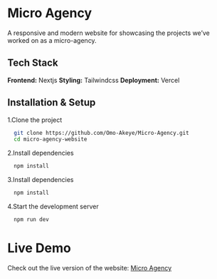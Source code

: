 # Micro Agency
A responsive and modern website for showcasing the projects we’ve worked on as a micro-agency. 


## Tech Stack

**Frontend:** Nextjs
**Styling:** Tailwindcss
**Deployment:** Vercel


## Installation & Setup

1.Clone the project
```bash
  git clone https://github.com/Omo-Akeye/Micro-Agency.git
  cd micro-agency-website
```
2.Install dependencies

```bash
  npm install
```
3.Install dependencies

```bash
  npm install
```

4.Start the development server

```bash
  npm run dev
```

# Live Demo
Check out the live version of the website: [Micro Agency](https://micro-agency.vercel.app/)